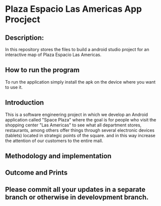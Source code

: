 # Plaza Espacio Las Americas App Procject

## Description:
  In this repository stores the files to build a android studio project for an interactive map of Plaza Espacio Las Americas. 

## How to run the program

To run the application simply install the apk on the device where you want to use it.

## Introduction

This is a software engineering project in which we develop an Android application called "Space Plaza" where the goal is for people who visit the shopping center "Las Americas" to see what all department stores, restaurants, among others offer things through several electronic devices (tablets) located in strategic points of the square. and in this way increase the attention of our customers to the entire mall.


## Methodology and implementation


## Outcome and Prints


## Please commit all your updates in a separate branch or otherwise in develovpment branch.
